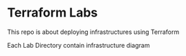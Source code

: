 # Terraform Labs

This repo is about deploying infrastructures using Terraform

Each Lab Directory contain infrastructure diagram 